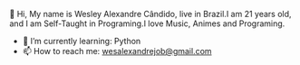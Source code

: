  👋 Hi, My name is Wesley Alexandre Cândido, live in Brazil.I am 21 years old, and I am Self-Taught in Programing.I love Music, Animes and Programing.
- 🌱 I’m currently learning: Python
- 📫 How to reach me: wesalexandrejob@gmail.com

<!---
WesleyAC0/WesleyAC0 is a ✨ special ✨ repository because its `README.md` (this file) appears on your GitHub profile.
You can click the Preview link to take a look at your changes.
--->
